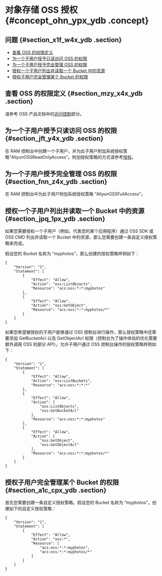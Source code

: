 # 对象存储 OSS 授权 {#concept_ohn_ypx_ydb .concept}

## 问题 {#section_x1f_w4x_ydb .section}

-   [查看 OSS 的权限定义](#section_mzy_x4x_ydb)
-   [为一个子用户授予只读访问 OSS 的权限](#section_jft_y4x_ydb)
-   [为一个子用户授予完全管理 OSS 的权限](#section_fnn_z4x_ydb)
-   [授权一个子用户列出并读取一个 Bucket 中的资源](#section_jpq_1px_ydb)
-   [授权子用户完全管理某个 Bucket 的权限](#section_a1c_cpx_ydb)

## 查看 OSS 的权限定义 {#section_mzy_x4x_ydb .section}

请参考 OSS 产品文档中的[访问控制](../../cn.zh-CN//访问控制.md)部分。

## 为一个子用户授予只读访问 OSS 的权限 {#section_jft_y4x_ydb .section}

在 RAM 控制台中创建一个子用户，并为此子用户附加系统授权策略”AliyunOSSReadOnlyAccess”。附加授权策略的方式请参考[授权](../cn.zh-CN/用户指南/授权管理/授权.md)。

## 为一个子用户授予完全管理 OSS 的权限 {#section_fnn_z4x_ydb .section}

在 RAM 控制台中为此子用户附加系统授权策略 “AliyunOSSFullAccess”。

## 授权一个子用户列出并读取一个 Bucket 中的资源 {#section_jpq_1px_ydb .section}

如果您需要授权一个子用户（例如，代表您的某个应用程序）通过 OSS SDK 或 OSS CMD 列出并读取一个 Bucket 中的资源，那么您需要创建一条自定义授权策略来完成。

假设您的 Bucket 名称为 “myphotos”，那么创建的授权策略样例如下：

```
{
    "Version": "1",
    "Statement": [
        {
            "Effect": "Allow",
            "Action": "oss:ListObjects",
            "Resource": "acs:oss:*:*:myphotos"
        },
        {
            "Effect": "Allow",
            "Action": "oss:GetObject",
            "Resource": "acs:oss:*:*:myphotos/*"
        }
    ]
}
```

如果您希望被授权的子用户能够通过 OSS 控制台进行操作，那么授权策略中还需要添加 GetBucketAcl 以及 GetObjectAcl 权限（控制台为了操作体验的优化需要额外调用 OSS 的部分 API）。允许子用户通过 OSS 控制台操作的授权策略样例如下：

```
{
    "Version": "1",
    "Statement": [
        {
            "Effect": "Allow",
            "Action": "oss:ListBuckets",
            "Resource": "acs:oss:*:*:*"
        },
        {
            "Effect": "Allow",
            "Action": [
                "oss:ListObjects",
                "oss:GetBucketAcl"
            ],
            "Resource": "acs:oss:*:*:myphotos"
        },
        {
            "Effect": "Allow",
            "Action": [
                "oss:GetObject",
                "oss:GetObjectAcl"
            ],
            "Resource": "acs:oss:*:*:myphotos/*"
        }
    ]
}
```

## 授权子用户完全管理某个 Bucket 的权限 {#section_a1c_cpx_ydb .section}

首先您需要创建一条自定义授权策略。假设您的 Bucket 名称为 “myphotos”。创建如下的自定义授权策略：

```
{
    "Version": "1",
    "Statement": [
        {
            "Effect": "Allow",
            "Action": "oss:*",
            "Resource": [
                "acs:oss:*:*:myphotos",
                "acs:oss:*:*:myphotos/*"
            ]
        }
    ]
}
```

